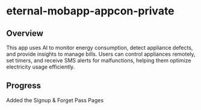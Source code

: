 # eternal-mobapp-appcon-private

## Overview
This app uses AI to monitor energy consumption, detect appliance defects, and provide insights to manage bills. Users can control appliances remotely, set timers, and receive SMS alerts for malfunctions, helping them optimize electricity usage efficiently.

## Progress
Added the Signup & Forget Pass Pages
